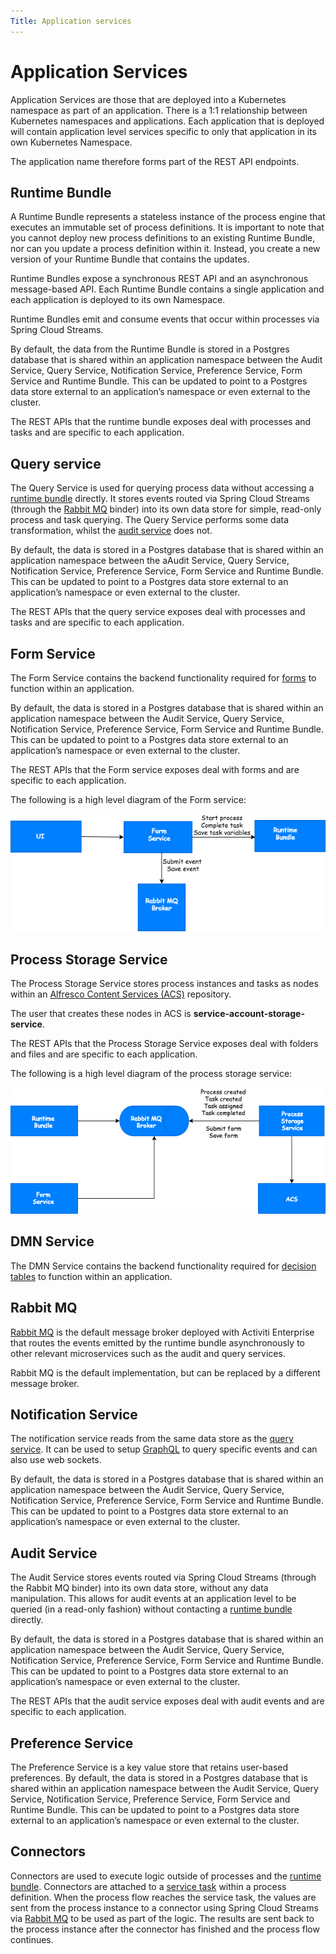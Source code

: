 ```yaml
---
Title: Application services
---
```


# Application Services
Application Services are those that are deployed into a Kubernetes namespace as part of an application. There is a 1:1 relationship between Kubernetes namespaces and applications. Each application that is deployed will contain application level services specific to only that application in its own Kubernetes Namespace. 

The application name therefore forms part of the REST API endpoints. 

## Runtime Bundle
A Runtime Bundle represents a stateless instance of the process engine that executes an immutable set of process definitions. It is important to note that you cannot deploy new process definitions to an existing Runtime Bundle, nor can you update a process definition within it. Instead, you create a new version of your Runtime Bundle that contains the updates. 

Runtime Bundles expose a synchronous REST API and an asynchronous message-based API. Each Runtime Bundle contains a single application and each application is deployed to its own Namespace. 

Runtime Bundles emit and consume events that occur within processes via Spring Cloud Streams.

By default, the data from the Runtime Bundle is stored in a Postgres database that is shared within an application namespace between the Audit Service, Query Service, Notification Service, Preference Service, Form Service and Runtime Bundle. This can be updated to point to a Postgres data store external to an application’s namespace or even external to the cluster. 

The REST APIs that the runtime bundle exposes deal with processes and tasks and are specific to each application. 

## Query service
The Query Service is used for querying process data without accessing a [runtime bundle](#runtime-bundle) directly. It stores events routed via Spring Cloud Streams (through the [Rabbit MQ](#rabbit-mq) binder) into its own data store for simple, read-only process and task querying. The Query Service performs some data transformation, whilst the [audit service](#audit-service) does not. 

By default, the data is stored in a Postgres database that is shared within an application namespace between the aAudit Service, Query Service, Notification Service, Preference Service, Form Service and Runtime Bundle. This can be updated to point to a Postgres data store external to an application’s namespace or even external to the cluster. 

The REST APIs that the query service exposes deal with processes and tasks and are specific to each application. 

## Form Service
The Form Service contains the backend functionality required for [forms](../modeling/modeling-forms/README.md) to function within an application. 

By default, the data is stored in a Postgres database that is shared within an application namespace between the Audit Service, Query Service, Notification Service, Preference Service, Form Service and Runtime Bundle. This can be updated to point to a Postgres data store external to an application’s namespace or even external to the cluster.

The REST APIs that the Form service exposes deal with forms and are specific to each application.

The following is a high level diagram of the Form service:

![Form service diagram](../images/arch-form.png)

## Process Storage Service
The Process Storage Service stores process instances and tasks as nodes within an [Alfresco Content Services (ACS)](http://docs.alfresco.com/6.1/concepts/welcome.html) repository. 

The user that creates these nodes in ACS is **service-account-storage-service**.  

The REST APIs that the Process Storage Service exposes deal with folders and files and are specific to each application.  

The following is a high level diagram of the process storage service:

![Process Storage Service diagram](../images/arch-storage.png)

## DMN Service
The DMN Service contains the backend functionality required for [decision tables](../modeling/modeling-decisions.md) to function within an application. 

## Rabbit MQ
[Rabbit MQ](https://www.rabbitmq.com/) is the default message broker deployed with Activiti Enterprise that routes the events emitted by the runtime bundle asynchronously to other relevant microservices such as the audit and query services. 

Rabbit MQ is the default implementation, but can be replaced by a different message broker. 

## Notification Service
The notification service reads from the same data store as the [query service](#query-service). It can be used to setup [GraphQL](https://graphql.org/learn/) to query specific events and can also use web sockets. 

By default, the data is stored in a Postgres database that is shared within an application namespace between the Audit Service, Query Service, Notification Service, Preference Service, Form Service and Runtime Bundle. This can be updated to point to a Postgres data store external to an application’s namespace or even external to the cluster.

## Audit Service
The Audit Service stores events routed via Spring Cloud Streams (through the Rabbit MQ binder) into its own data store, without any data manipulation. This allows for audit events at an application level to be queried (in a read-only fashion) without contacting a [runtime bundle](#runtime-bundle) directly. 

By default, the data is stored in a Postgres database that is shared within an application namespace between the Audit Service, Query Service, Notification Service, Preference Service, Form Service and Runtime Bundle. This can be updated to point to a Postgres data store external to an application’s namespace or even external to the cluster.

The REST APIs that the audit service exposes deal with audit events and are specific to each application. 

## Preference Service
The Preference Service is a key value store that retains user-based preferences. By default, the data is stored in a Postgres database that is shared within an application namespace between the Audit Service, Query Service, Notification Service, Preference Service, Form Service and Runtime Bundle. This can be updated to point to a Postgres data store external to an application’s namespace or even external to the cluster.

## Connectors
Connectors are used to execute logic outside of processes and the [runtime bundle](#runtime-bundle). Connectors are attached to a [service task](../modeling/modeling-processes/processes-bpmn/bpmn-service.md) within a process definition. When the process flow reaches the service task, the values are sent from the process instance to a connector using Spring Cloud Streams via [Rabbit MQ](#rabbit-mq) to be used as part of the logic. The results are sent back to the process instance after the connector has finished and the process flow continues.

